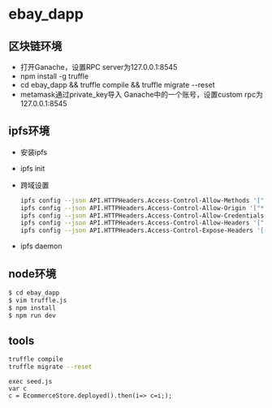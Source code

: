# ebay_dapp

## 区块链环境

- 打开Ganache，设置RPC server为127.0.0.1:8545
- npm install -g truffle
- cd ebay_dapp && truffle compile && truffle migrate --reset
- metamask通过private_key导入 Ganache中的一个账号，设置custom rpc为127.0.0.1:8545

## ipfs环境

- 安装ipfs
- ipfs init
- 跨域设置
    
    ```bash
    ipfs config --json API.HTTPHeaders.Access-Control-Allow-Methods '["PUT","GET", "POST", "OPTIONS"]'
    ipfs config --json API.HTTPHeaders.Access-Control-Allow-Origin '["*"]'
    ipfs config --json API.HTTPHeaders.Access-Control-Allow-Credentials '["true"]'
    ipfs config --json API.HTTPHeaders.Access-Control-Allow-Headers '["Authorization"]'
    ipfs config --json API.HTTPHeaders.Access-Control-Expose-Headers '["Location"]'
    ```
- ipfs daemon

## node环境

```bash
$ cd ebay_dapp
$ vim truffle.js
$ npm install
$ npm run dev
```

## tools

```bash
truffle compile
truffle migrate --reset


```

```
exec seed.js
var c
c = EcommerceStore.deployed().then(i=> c=i;); 

```
